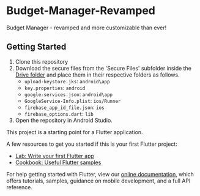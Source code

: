 # Budget-Manager-Revamped

Budget Manager - revamped and more customizable than ever!

## Getting Started

1. Clone this repository
2. Download the secure files from the 'Secure Files' subfolder inside
   the [Drive folder](https://drive.google.com/drive/folders/1-salt_W7yUsgrXvpCXrk5nYo4ywWYA-6?usp=drive_link)
   and place them in their respective folders as follows.
    - `upload-keystore.jks`: `android\app`
    - `key.properties`: `android`
    - `google-services.json`: `android\app`
    - `GoogleService-Info.plist`: `ios/Runner`
    - `firebase_app_id_file.json`: `ios`
    - `firebase_options.dart`: `lib`
3. Open the repository in Android Studio.

This project is a starting point for a Flutter application.

A few resources to get you started if this is your first Flutter project:

- [Lab: Write your first Flutter app](https://flutter.dev/docs/get-started/codelab)
- [Cookbook: Useful Flutter samples](https://flutter.dev/docs/cookbook)

For help getting started with Flutter, view our
[online documentation](https://flutter.dev/docs), which offers tutorials,
samples, guidance on mobile development, and a full API reference.
